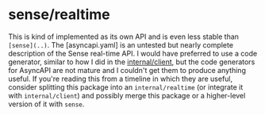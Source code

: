 # sense/realtime

This is kind of implemented as its own API and is even less stable than `[sense](..)`.
The [asyncapi.yaml] is an untested but nearly complete description of the
Sense real-time API.  I would have preferred to use a code generator, similar to how I did
in the [internal/client](../internal/client), but the code generators for AsyncAPI are not
mature and I couldn't get them to produce anything useful.  If you're reading this from
a timeline in which they are useful, consider splitting this package into an `internal/realtime`
(or integrate it with `internal/client`) and possibly merge this package or a higher-level
version of it with `sense`.